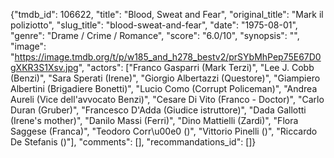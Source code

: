 {"tmdb_id": 106622, "title": "Blood, Sweat and Fear", "original_title": "Mark il poliziotto", "slug_title": "blood-sweat-and-fear", "date": "1975-08-01", "genre": "Drame / Crime / Romance", "score": "6.0/10", "synopsis": "", "image": "https://image.tmdb.org/t/p/w185_and_h278_bestv2/prSYbMhPep75E67D0gXKR3S1Xsv.jpg", "actors": ["Franco Gasparri (Mark Terzi)", "Lee J. Cobb (Benzi)", "Sara Sperati (Irene)", "Giorgio Albertazzi (Questore)", "Giampiero Albertini (Brigadiere Bonetti)", "Lucio Como (Corrupt Policeman)", "Andrea Aureli (Vice dell'avvocato Benzi)", "Cesare Di Vito (Franco - Doctor)", "Carlo Duran (Gruber)", "Francesco D'Adda (Giudice istruttore)", "Dada Gallotti (Irene's mother)", "Danilo Massi (Ferri)", "Dino Mattielli (Zardi)", "Flora Saggese (Franca)", "Teodoro Corr\u00e0 ()", "Vittorio Pinelli ()", "Riccardo De Stefanis ()"], "comments": [], "recommandations_id": []}